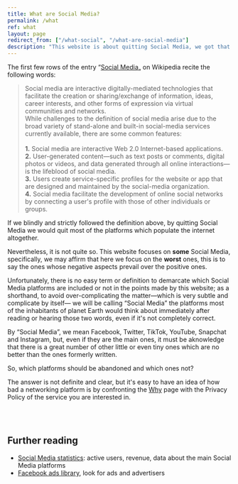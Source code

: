```yaml
---
title: What are Social Media?
permalink: /what
ref: what
layout: page
redirect_from: ["/what-social", "/what-are-social-media"]
description: "This website is about quitting Social Media, we got that. But <i>what</i> does a Social Medium actually is? Here, we aren't speaking of <b><i>all</i></b> Social Media platforms, but only some of them."
---
```

The first few rows of the entry “[Social Media](https://en.wikipedia.org/wiki/Social_media "“Social Media„ on Wikipedia")„ on Wikipedia recite the following words:

<blockquote>
	<p>Social media are interactive digitally-mediated technologies that facilitate the creation or sharing/exchange of information, ideas, career interests, and other forms of expression via virtual communities and networks.<br />
	While challenges to the definition of social media arise due to the broad variety of stand-alone and built-in social-media services currently available, there are some common features:<br /><br />
	<b>1.</b> Social media are interactive Web 2.0 Internet-based applications.<br />
	<b>2.</b> User-generated content—such as text posts or comments, digital photos or videos, and data generated through all online interactions—is the lifeblood of social media.<br />
	<b>3.</b> Users create service-specific profiles for the website or app that are designed and maintained by the social-media organization.<br />
	<b>4.</b> Social media facilitate the development of online social networks by connecting a user's profile with those of other individuals or groups.<br /></p>
</blockquote>

If we blindly and strictly followed the definition above, by quitting Social Media we would quit most of the platforms which populate the internet altogether.

Nevertheless, it is not quite so. This website focuses on **some** Social Media, specifically, we may affirm that here we focus on the **worst** ones, this is to say the ones whose negative aspects prevail over the positive ones.

Unfortunately, there is no easy term or definition to demarcate which Social Media platforms are included or not in the points made by this website; as a shorthand, to avoid over-complicating the matter—which is very subtle and complicate by itself— we will be calling “Social Media” the platforms most of the inhabitants of planet Earth would think about immediately after reading or hearing those two words, even if it's not completely correct.

By “Social Media”, we mean Facebook, Twitter, TikTok, YouTube, Snapchat and Instagram, but, even if they are the main ones, it must be aknowledge that there is a great number of other little or even tiny ones which are no better than the ones formerly written.

So, which platforms should be abandoned and which ones not?

The answer is not definite and clear, but it's easy to have an idea of how bad a networking platform is by confronting the [Why](/why) page with the Privacy Policy of the service you are interested in.

<br>
<br>

## Further reading

- [Social Media statistics](https://chrissniderdesign.com/blog/resources/social-media-statistics/ "Social Media statistics"): active users, revenue, data about the main Social Media platforms
- [Facebook ads library](https://www.facebook.com/ads/library/ "Facebook ads Library"), look for ads and advertisers